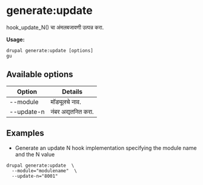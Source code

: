 # generate:update
hook_update_N() चा अंमलबजावणी उत्पन्न करा.

**Usage:**
```
drupal generate:update [options]
gu
```

## Available options
Option | Details
-------|-------------
--module | मॉड्यूलचे नाव.
--update-n | नंबर अद्यतनित करा.

## Examples
* Generate an update N hook implementation specifying the module name and the N value
```
drupal generate:update  \
  --module="modulename"  \
  --update-n="8001"
```
